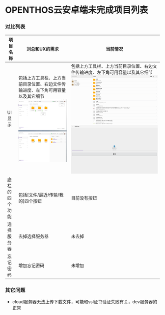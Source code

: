 # OPENTHOS云安卓端未完成项目列表
### 对比列表

项目名称|刘总和UX的需求|当前情况|
-----|-----|-----|
UI显示|包括上方工具栏、上方当前目录位置、右边文件传输进度、左下角可用容量以及其它细节  ![](../../../picture/otocloud_ui1.jpg)|包括上方工具栏、上方当前目录位置、右边文件传输进度、左下角可用容量以及其它细节  ![](../../../picture/otocloud_ui2.png)  ![](../../../picture/otocloud_ui3.png)|
底栏的四个功能|包括[文件/最近/传输/我的]四个按钮|目前没有按钮|
选择服务器|去掉选择服务器|未去掉|
忘记密码|增加忘记密码|未增加|

### 其它问题
   - cloud服务器无法上传下载文件，可能和ssl证书验证失败有关，dev服务器的正常
